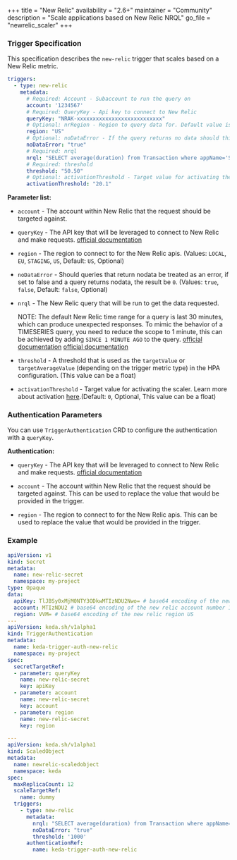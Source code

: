 +++
title = "New Relic"
availability = "2.6+"
maintainer = "Community"
description = "Scale applications based on New Relic NRQL"
go_file = "newrelic_scaler"
+++

### Trigger Specification

This specification describes the `new-relic` trigger that scales based on a New Relic metric.

```yaml
triggers:
  - type: new-relic
    metadata:
      # Required: Account - Subaccount to run the query on
      account: '1234567'
      # Required: QueryKey - Api key to connect to New Relic
      queryKey: "NRAK-xxxxxxxxxxxxxxxxxxxxxxxxxxx"
      # Optional: nrRegion - Region to query data for. Default value is US.
      region: "US"
      # Optional: noDataError - If the query returns no data should this be treated as an error. Default value is false.
      noDataError: "true"
      # Required: nrql
      nrql: "SELECT average(duration) from Transaction where appName='SITE'"
      # Required: threshold
      threshold: "50.50"
      # Optional: activationThreshold - Target value for activating the scaler.
      activationThreshold: "20.1"
```

**Parameter list:**

- `account` - The account within New Relic that the request should be targeted against.
- `queryKey` - The API key that will be leveraged to connect to New Relic and make requests. [official documentation](https://docs.newrelic.com/docs/apis/intro-apis/new-relic-api-keys/)
- `region` - The region to connect to for the New Relic apis. (Values: `LOCAL`, `EU`, `STAGING`, `US`, Default: `US`, Optional)
- `noDataError` - Should queries that return nodata be treated as an error, if set to false and a query returns nodata, the result be `0`. (Values: `true`, `false`, Default: `false`, Optional)
- `nrql` - The New Relic query that will be run to get the data requested.

  NOTE: The default New Relic time range for a query is last 30 minutes, which can produce unexpected responses. To mimic the behavior of a TIMESERIES query, you need to reduce the scope to 1 minute, this can be achieved by adding `SINCE 1 MINUTE AGO` to the query.
 [official documentation](https://docs.newrelic.com/docs/query-your-data/nrql-new-relic-query-language/get-started/introduction-nrql-new-relics-query-language/) [official documentation](https://docs.newrelic.com/docs/query-your-data/nrql-new-relic-query-language/get-started/introduction-nrql-new-relics-query-language/)
- `threshold` - A threshold that is used as the `targetValue` or `targetAverageValue` (depending on the trigger metric type) in the HPA configuration. (This value can be a float)
- `activationThreshold` - Target value for activating the scaler. Learn more about activation [here](./../concepts/scaling-deployments.md#activating-and-scaling-thresholds).(Default: `0`, Optional, This value can be a float)

### Authentication Parameters

You can use `TriggerAuthentication` CRD to configure the authentication with a `queryKey`.

**Authentication:**

- `queryKey` - The API key that will be leveraged to connect to New Relic and make requests. [official documentation](https://docs.newrelic.com/docs/apis/intro-apis/new-relic-api-keys/)

- `account` - The account within New Relic that the request should be targeted against. This can be used to replace the value that would be provided in the trigger.

- `region` - The region to connect to for the New Relic apis. This can be used to replace the value that would be provided in the trigger.

### Example

```yaml
apiVersion: v1
kind: Secret
metadata:
  name: new-relic-secret
  namespace: my-project
type: Opaque
data:
  apiKey: TlJBSy0xMjM0NTY3ODkwMTIzNDU2Nwo= # base64 encoding of the new relic api key NRAK-12345678901234567
  account: MTIzNDU2 # base64 encoding of the new relic account number 123456
  region: VVM= # base64 encoding of the new relic region US
---
apiVersion: keda.sh/v1alpha1
kind: TriggerAuthentication
metadata:
  name: keda-trigger-auth-new-relic
  namespace: my-project
spec:
  secretTargetRef:
  - parameter: queryKey
    name: new-relic-secret
    key: apiKey
  - parameter: account
    name: new-relic-secret
    key: account
  - parameter: region
    name: new-relic-secret
    key: region

---
apiVersion: keda.sh/v1alpha1
kind: ScaledObject
metadata:
  name: newrelic-scaledobject
  namespace: keda
spec:
  maxReplicaCount: 12
  scaleTargetRef:
    name: dummy
  triggers:
    - type: new-relic
      metadata:
        nrql: "SELECT average(duration) from Transaction where appName='SITE'"
        noDataError: "true"
        threshold: '1000'
      authenticationRef:
        name: keda-trigger-auth-new-relic
```
